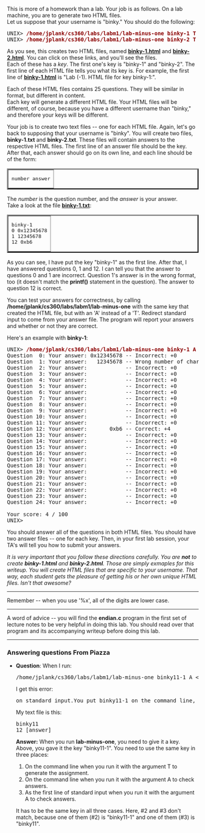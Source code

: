 This is more of a homework than a lab.  Your job is as follows.
On a lab machine, you are to generate two HTML files.  
Let us suppose that your username is "binky."  You should do the following:

<pre>
UNIX> <font color=darkred><b>/home/jplank/cs360/labs/labm1/lab-minus-one binky-1 T > binky-1.html</b></font>
UNIX> <font color=darkred><b>/home/jplank/cs360/labs/labm1/lab-minus-one binky-2 T > binky-2.html</b></font>
</pre>


As you see, this creates two HTML files, named 
<b><a href=binky-1.html>binky-1.html</a></b> and
<b><a href=binky-2.html>binky-2.html</a></b>.
You can click on these links, and you'll see the files.  
Each of these has a <i>key</i>.  The first one's key is "binky-1" and "binky-2".
The first line of each HTML file tells you what its key is.  For example, the first line
of <b><a href=binky-1.html>binky-1.html</a></b> is "Lab (-1). HTML file for key binky-1:".

Each of these HTML files contains 25
questions.  They will be similar in format, but different in content.  
Each key will generate a different HTML file.
Your HTML files will be different, of course, because you have a different username than "binky,"
and therefore your keys will be different.

<p>
Your job is to create two text files -- one for each HTML file.  
Again, let's go back to supposing that your username is
"binky".  You will create two files, <b>binky-1.txt</b> and <b>binky-2.txt</b>.
These files will contain answers to the respective HTML files.
The first line of an answer file should be the key.  
After that, 
each answer should go on its own line,
and each line should be of the form:

<p><center><table border=3 cellpadding=3><td><pre>
number answer
</pre></td></table></center><p>

The <i>number</i> is the question number, and the <i>answer</i> is your answer.  
Take a look at the file <b><a href=binky-1.txt>binky-1.txt</a></b>:

<p><center><table border=3 cellpadding=3><td><pre>
binky-1
0 0x12345678
1 12345678
12 0xb6
</pre></td></table></center><p>

As you can see, I have put the key "binky-1" as the first line.  After that, 
I have answered questions 0, 1 and 12.  I can tell you that the answer to questions
0 and 1 are incorrect.  Question 1's answer is in the wrong format, too (it doesn't match the
<b>printf()</b> statement in the question).  The answer to question 12 is correct.
<p>
You can test your answers for correctness, by calling <b>/home/jplank/cs360/labs/labm1/lab-minus-one</b> with the same key that created the HTML file, but with an 'A' instead of a 'T'.  Redirect
standard input to come from your answer file.  The program
will report your answers and whether or not they are correct.  
<p>
Here's an example with <b>binky-1</b>:

<pre>
UNIX> <font color=darkred><b>/home/jplank/cs360/labs/labm1/lab-minus-one binky-1 A < binky-1.txt</b></font>
Question  0: Your answer: 0x12345678 -- Incorrect: +0
Question  1: Your answer:   12345678 -- Wrong number of characters.  Check your formatting.
Question  2: Your answer:            -- Incorrect: +0
Question  3: Your answer:            -- Incorrect: +0
Question  4: Your answer:            -- Incorrect: +0
Question  5: Your answer:            -- Incorrect: +0
Question  6: Your answer:            -- Incorrect: +0
Question  7: Your answer:            -- Incorrect: +0
Question  8: Your answer:            -- Incorrect: +0
Question  9: Your answer:            -- Incorrect: +0
Question 10: Your answer:            -- Incorrect: +0
Question 11: Your answer:            -- Incorrect: +0
Question 12: Your answer:       0xb6 -- Correct: +4
Question 13: Your answer:            -- Incorrect: +0
Question 14: Your answer:            -- Incorrect: +0
Question 15: Your answer:            -- Incorrect: +0
Question 16: Your answer:            -- Incorrect: +0
Question 17: Your answer:            -- Incorrect: +0
Question 18: Your answer:            -- Incorrect: +0
Question 19: Your answer:            -- Incorrect: +0
Question 20: Your answer:            -- Incorrect: +0
Question 21: Your answer:            -- Incorrect: +0
Question 22: Your answer:            -- Incorrect: +0
Question 23: Your answer:            -- Incorrect: +0
Question 24: Your answer:            -- Incorrect: +0

Your score: 4 / 100
UNIX> <font color=darkred><b></b></font>
</pre>

You should answer all of the questions in both HTML files.  You should have two answer files --
one for each key.  Then, in your first lab session, your
TA's will tell you how to submit your answers.
<p>
<i>It is very important that you follow these directions carefully.  You are <b>not</b> to 
create <b>binky-1.html</b> and <b>binky-2.html</b>.  Those are simply exmaples for this 
writeup.   You will create HTML files that are specific to your username.  That way, each
student gets the pleasure of getting his or her own unique HTML files.  Isn't that awesome?</i>

<hr>
Remember -- when you use '%x', all of the digits are lower case.
<hr>
A word of advice -- you will find the <b>endian.c</b> program in the first set of 
lecture notes to be very helpful in doing this lab.  You should read over that program
and its accompanying writeup before doing this lab.

<hr>
<h3>Answering questions From Piazza</h3>

<UL>
<LI> <b>Question</b>: When I run:
<pre>
/home/jplank/cs360/labs/labm1/lab-minus-one binky11-1 A < binky11-1.txt
</pre>
I get this error:
<pre>
on standard input.You put binky11-1 on the command line, and binky11-1
</pre>
My text file is this:
<pre>
binky11
12 [answer]
</pre>
<b>Answer:</b>
When you run <b>lab-minus-one</b>, you need to give it a key.  
Above, you gave it the key "binky11-1".
You need to use the same key in three places:

<p>
<OL>
<LI> On the command line when you run it with the argument T to generate the assignment.
<LI> On the command line when you run it with the argument A to check answers.
<LI> As the first line of standard input when you run it with the argument A to check answers.
</OL>
<p>

It has to be the same key in all three cases.  Here, #2 and #3 don't match, because one of them
(#2) is "binky11-1" and one of them (#3) is "binky11".
